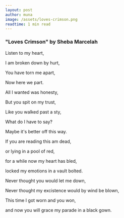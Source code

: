 ```yaml
---
layout: post
author: muna
image: /assets/loves-crimson.png
readtime: 1 min read
---
```

### "Loves Crimson" by Sheba Marcelah

Listen to my heart,

I am broken down by hurt,

You have torn me apart,

Now here we part.


All I wanted was honesty,

But you spit on my trust,

Like you walked past a sty,

What do I have to say?

Maybe it's better off this way.

If you are reading this am dead,

or lying in a pool of red,

for a while now my heart has bled,

locked my emotions in a vault bolted.


Never thought you would let me down,

Never thought my excistence would by wind be blown,

This time I got worn and you won,

and now you will grace my parade in a black gown.

